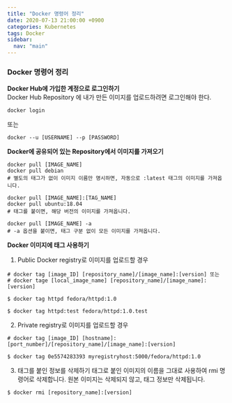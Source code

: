 ```yaml
---
title: "Docker 명령어 정리"
date: 2020-07-13 21:00:00 +0900
categories: Kubernetes
tags: Docker
sidebar:
  nav: "main"
---
```


### Docker 명령어 정리

**Docker Hub에 가입한 계정으로 로그인하기**  
Docker Hub Repository 에 내가 만든 이미지를 업로드하려면 로그인해야 한다.
```
docker login
```
또는
```
docker --u [USERNAME] --p [PASSWORD]
```
**Docker에 공유되어 있는 Repository에서 이미지를 가져오기**
```
docker pull [IMAGE_NAME]
docker pull debian
# 별도의 태그가 없이 이미지 이름만 명시하면, 자동으로 :latest 태그의 이미지를 가져옵니다.
```
```
docker pull [IMAGE_NAME]:[TAG_NAME]
docker pull ubuntu:18.04
# 태그를 붙이면, 해당 버전의 이미지를 가져옵니다.
```
```
docker pull [IMAGE_NAME] -a
# -a 옵션을 붙이면, 태그 구분 없이 모든 이미지를 가져옵니다.
```

**Docker 이미지에 태그 사용하기**

1. Public Docker registry로 이미지를 업로드할 경우
```
# docker tag [image_ID] [repository_name]/[image_name]:[version] 또는
# docker tage [local_image_name] [repository_name]/[image_name]:[version]
```
```
$ docker tag httpd fedora/httpd:1.0
```
```
$ docker tag httpd:test fedora/httpd:1.0.test
```

2. Private registry로 이미지를 업로드할 경우
```
# docker tag [image_ID] [hostname]:[port_number]/[repository_name]/[image_name]:[version]

$ docker tag 0e5574283393 myregistryhost:5000/fedora/httpd:1.0
```

3. 태그를 붙인 정보를 삭제하기
태그로 붙인 이미지의 이름을 그대로 사용하여 rmi 명령어로 삭제합니다. 
원본 이미지는 삭제되지 않고, 태그 정보만 삭제됩니다. 

```
$ docker rmi [repository_name]:[version] 
```
